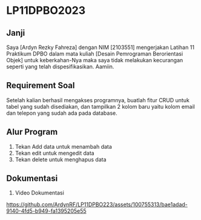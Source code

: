 # LP11DPBO2023

## Janji
Saya [Ardyn Rezky Fahreza] dengan NIM [2103551] mengerjakan Latihan 11 Praktikum DPBO dalam mata kuliah [Desain Pemrograman Berorientasi Objek] untuk keberkahan-Nya maka saya tidak melakukan kecurangan seperti yang telah dispesifikasikan. Aamiin.

## Requirement Soal
Setelah kalian berhasil mengakses programnya, buatlah fitur CRUD untuk tabel yang sudah disediakan, dan tampilkan 2 kolom baru yaitu kolom email dan telepon yang sudah ada pada database.


## Alur Program
1. Tekan Add data untuk menambah data
2. Tekan edit untuk mengedit data
3. Tekan delete untuk menghapus data

## Dokumentasi
1. Video Dokumentasi



https://github.com/ArdynRF/LP11DPBO223/assets/100755313/bae1adad-9140-4fd5-b949-fa1395205e55

